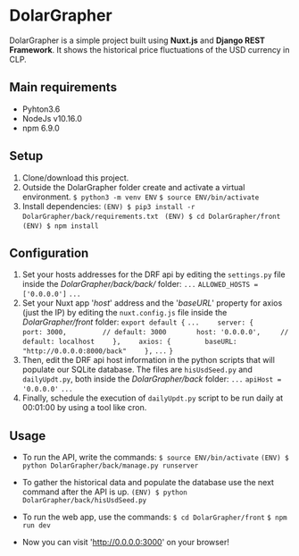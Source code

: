 # DolarGrapher

DolarGrapher is a simple project built using **Nuxt.js** and **Django REST Framework**. It shows the historical price fluctuations of the USD currency in CLP.

## Main requirements

- Pyhton3.6
- NodeJs v10.16.0
- npm 6.9.0

## Setup

1. Clone/download this project.
2. Outside the DolarGrapher folder create and activate a virtual environment.
`$ python3 -m venv ENV`
`$ source ENV/bin/activate`
3. Install dependencies:
`(ENV) $ pip3 install -r DolarGrapher/back/requirements.txt `
`(ENV) $ cd DolarGrapher/front`
`(ENV) $ npm install`

## Configuration

1. Set your hosts addresses for the DRF api by editing the `settings.py` file inside the _DolarGrapher/back/back/_ folder:
`...`
`ALLOWED_HOSTS = ['0.0.0.0']`
`...`
2. Set your Nuxt app '_host_' address and the '_baseURL_' property for axios (just the IP) by editing the `nuxt.config.js` file inside the _DolarGrapher/front_ folder:
`export default {`
`...`
`    server: {`
`        port: 3000,         // default: 3000`
`       host: '0.0.0.0',     // default: localhost`
`    },`
`    axios: {`
`        baseURL: "http://0.0.0.0:8000/back"`
`    },`
`...`
`}`
3. Then, edit the DRF api host information in the python scripts that will populate our SQLite database. The files are `hisUsdSeed.py` and `dailyUpdt.py`, both inside the _DolarGrapher/back_ folder:
`...`
`apiHost = '0.0.0.0'`
`...`
4. Finally, schedule the execution of `dailyUpdt.py` script to be run daily at 00:01:00 by using a tool like cron.

## Usage

- To run the API, write the commands:
`$ source ENV/bin/activate`
`(ENV) $ python DolarGrapher/back/manage.py runserver`

- To gather the historical data and populate the database use the next command after the API is up.
`(ENV) $ python DolarGrapher/back/hisUsdSeed.py`

- To run the web app, use the commands:
`$ cd DolarGrapher/front`
`$ npm run dev`

- Now you can visit 'http://0.0.0.0:3000' on your browser!
